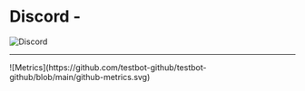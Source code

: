 <!-- If you're using "main" as default branch -->
# Discord - 
![Discord](https://discord.c99.nl/widget/theme-3/820142398935793685.png)
<hr>
![Metrics](https://github.com/testbot-github/testbot-github/blob/main/github-metrics.svg)
